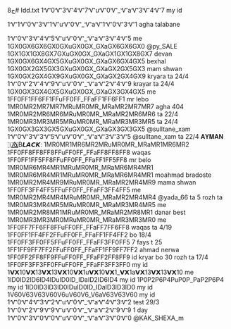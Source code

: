 ج8# Idd.txt
1Ꮙ0Ꮙ3Ꮙ4Ꮙ7ᏉuᏉ0Ꮙ_ᏉaᏉ3Ꮙ4Ꮙ7 my id

1Ꮙ1Ꮙ0Ꮙ3Ꮙ1ᏉuᏉ0Ꮙ_ᏉaᏉ1Ꮙ0Ꮙ3Ꮙ1  agha talabane

1Ꮙ0Ꮙ3Ꮙ4Ꮙ5ᏉuᏉ0Ꮙ_ᏉaᏉ3Ꮙ4Ꮙ5 me
1GX0GX6GX6GX0GXuGX0GX_GXaGX6GX6GX0  @py_SALE
1GX1GX1GX8GX7GXuGX0GX_GXaGX1GX1GX8GX7 devan
1GX0GX6GX4GX5GXuGX0GX_GXaGX6GX4GX5 bexhal
1GX0GX2GX5GX3GXuGX0GX_GXaGX2GX5GX3 mam shwan
1GX0GX2GX4GX9GXuGX0GX_GXaGX2GX4GX9  kryara ta 24/4 
1Ꮙ0Ꮙ2Ꮙ4Ꮙ9ᏉuᏉ0Ꮙ_ᏉaᏉ2Ꮙ4Ꮙ9 krayar ta 24/4
1GX0GX3GX4GX5GXuGX0GX_GXaGX3GX4GX5 me
1FF0FF1FF6FF1FFuFF0FF_FFaFF1FF6FF1 mr lebo
1MR0MR2MR7MR7MRuMR0MR_MRaMR2MR7MR7  agha 404
1MR0MR2MR6MR6MRuMR0MR_MRaMR2MR6MR6    ta 22/4
1MR0MR3MR3MR5MRuMR0MR_MRaMR3MR3MR5  ta 24/4
1GX0GX3GX3GX5GXuGX0GX_GXaGX3GX3GX5 @sulltane_xam
1Ꮙ0Ꮙ3Ꮙ3Ꮙ5ᏉuᏉ0Ꮙ_ᏉaᏉ3Ꮙ3Ꮙ5 @sulltane_xam  ta 22/4
𝐀𝐘𝐌𝐀𝐍 🇮🇶⃤B𝙇𝘼𝘾𝙆:
1MR0MR1MR6MR2MRuMR0MR_MRaMR1MR6MR2
1FF0FF8FF8FF8FFuFF0FF_FFaFF8FF8FF8 waqas
1FF0FF1FF5FF8FFuFF0FF_FFaFF1FF5FF8 mr belo
1MR0MR6MR4MR1MRuMR0MR_MRaMR6MR4MR1
1MR0MR6MR4MR1MRuMR0MR_MRaMR6MR4MR1  moahmad bradoste
1MR0MR2MR4MR9MRuMR0MR_MRaMR2MR4MR9 mama shwan
1FF0FF3FF4FF5FFuFF0FF_FFaFF3FF4FF5 me
1MR0MR2MR4MR4MRuMR0MR_MRaMR2MR4MR4  @yada_66 ta 5 rozh ta 
1MR0MR3MR4MR5MRuMR0MR_MRaMR3MR4MR5 me
1MR0MR2MR8MR1MRuMR0MR_MRaMR2MR8MR1 danar best
1MR0MR3MR3MR0MRuMR0MR_MRaMR3MR3MR0  me
1FF0FF7FF6FF8FFuFF0FF_FFaFF7FF6FF8 waqas ta 4/19
1FF0FF1FF4FF2FFuFF0FF_FFaFF1FF4FF2 bo 18/4
1FF0FF3FF0FF5FFuFF0FF_FFaFF3FF0FF5 7 fays t 25
1FF1FF9FF7FF2FFuFF0FF_FFaFF1FF9FF7FF2  ahmad nerwa
1FF0FF2FF8FF9FFuFF0FF_FFaFF2FF8FF9 id kryar bo 30 rozh ta 17/4
1FF0FF3FF3FF0FFuFF0FF_FFaFF3FF3FF0 my id
1𝗩𝗫10𝗩𝗫13𝗩𝗫13𝗩𝗫10𝗩𝗫1u𝗩𝗫10𝗩𝗫1_𝗩𝗫1a𝗩𝗫13𝗩𝗫13𝗩𝗫10  me
1ID0ID2ID6ID4IDuID0ID_IDaID2ID6ID4 my id
1P0P2P6P4PuP0P_PaP2P6P4 my id
1ID0ID3ID3ID0IDuID0ID_IDaID3ID3ID0  my id
1V60V63V63V60V6uV60V6_V6aV63V63V60 my id
1Ꮙ0Ꮙ4Ꮙ3Ꮙ2ᏉuᏉ0Ꮙ_ᏉaᏉ4Ꮙ3Ꮙ2  test 29/3
1Ꮙ0Ꮙ2Ꮙ9Ꮙ9ᏉuᏉ0Ꮙ_ᏉaᏉ2Ꮙ9Ꮙ9 1 day
1Ꮙ0Ꮙ3Ꮙ0Ꮙ0ᏉuᏉ0Ꮙ_ᏉaᏉ3Ꮙ0Ꮙ0  @KAK_SHEXA_m
